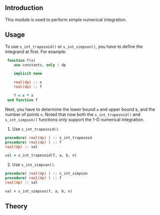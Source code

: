 ## Introduction

This module is used to perform simple numerical integration.

## Usage

To use `s_int_trapezoid()` or `s_int_simpson()`, you have to define the integrand at first. For example:

```fortran
 function f(x)
    use constants, only : dp

    implicit none

    real(dp) :: x
    real(dp) :: f

    f = x * x
 end function f
```

Next, you have to determine the lower bound `a` and upper bound `b`, and the number of points `n`. Noted that now both the `s_int_trapezoid()` and `s_int_simpson()` functions only support the 1-D numerical integration.

1. Use `s_int_trapezoid()`.

```fortran
procedure( real(dp) ) :: s_int_trapezoid
procedure( real(dp) ) :: f
real(dp) :: val

val = s_int_trapezoid(f, a, b, n)
```

2. Use `s_int_simpson()`.

```fortran
procedure( real(dp) ) :: s_int_simpson
procedure( real(dp) ) :: f
real(dp) :: val

val = s_int_simpson(f, a, b, n)
```

## Theory
